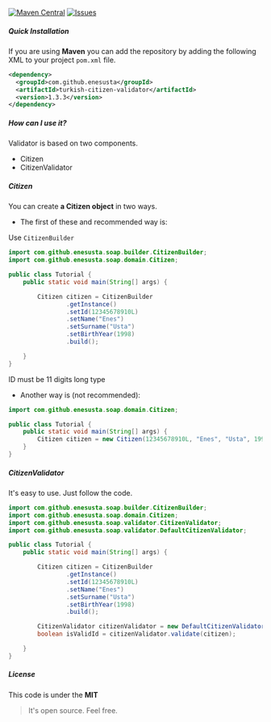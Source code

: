 
[![Maven Central](https://img.shields.io/maven-central/v/com.github.enesusta/turkish-citizen-validator?color=red&style=flat-square)](http://search.maven.org/artifact/com.github.enesusta/turkish-citizen-validator)
[![Issues](https://img.shields.io/github/issues-raw/enesusta/turkish-citizen-validator.svg?maxAge=25000)](https://github.com/enesusta/turkish-citizen-validator/issues)

##### Quick Installation 

If you are using **Maven** you can add the repository by adding the following XML to your project `pom.xml` file.

```xml
<dependency>
  <groupId>com.github.enesusta</groupId>
  <artifactId>turkish-citizen-validator</artifactId>
  <version>1.3.3</version>
</dependency>
```

##### How can I use it?

Validator is based on two components.

- Citizen
- CitizenValidator

##### Citizen

You can create **a Citizen object** in two ways.

- The first of these and recommended way is:

Use `CitizenBuilder`

```java
import com.github.enesusta.soap.builder.CitizenBuilder;
import com.github.enesusta.soap.domain.Citizen;

public class Tutorial {
    public static void main(String[] args) {

        Citizen citizen = CitizenBuilder
                .getInstance()
                .setId(12345678910L)
                .setName("Enes")
                .setSurname("Usta")
                .setBirthYear(1998)
                .build();

    }
}
```

ID must be 11 digits long type

- Another way is (not recommended):

```java
import com.github.enesusta.soap.domain.Citizen;

public class Tutorial {
    public static void main(String[] args) {
        Citizen citizen = new Citizen(12345678910L, "Enes", "Usta", 1998);
    }
}
```

##### CitizenValidator

It's easy to use. Just follow the code.

```java
import com.github.enesusta.soap.builder.CitizenBuilder;
import com.github.enesusta.soap.domain.Citizen;
import com.github.enesusta.soap.validator.CitizenValidator;
import com.github.enesusta.soap.validator.DefaultCitizenValidator;

public class Tutorial {
    public static void main(String[] args) {

        Citizen citizen = CitizenBuilder
                .getInstance()
                .setId(12345678910L)
                .setName("Enes")
                .setSurname("Usta")
                .setBirthYear(1998)
                .build();

        CitizenValidator citizenValidator = new DefaultCitizenValidator();
        boolean isValidId = citizenValidator.validate(citizen);

    }
}
```

##### License

This code is under the **MIT**

> It's open source. Feel free.
